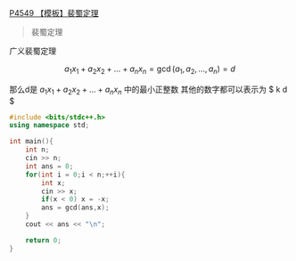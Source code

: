 [P4549 【模板】裴蜀定理](https://www.luogu.com.cn/problem/P4549)


> 裴蜀定理

广义裴蜀定理

$$
a_1 x_1 + a_2 x_2 + \ldots + a_n x_n = \gcd(a_1, a_2, \ldots, a_n) = d
$$

那么d是 $a_1 x_1 + a_2 x_2 + \ldots + a_n x_n$ 中的最小正整数
其他的数字都可以表示为 $ k d $ 

```cpp
#include <bits/stdc++.h>
using namespace std;

int main(){
    int n;
    cin >> n;
    int ans = 0;
    for(int i = 0;i < n;++i){
        int x;
        cin >> x;
        if(x < 0) x = -x;
        ans = gcd(ans,x);
    }
    cout << ans << "\n";

    return 0;
}
```
